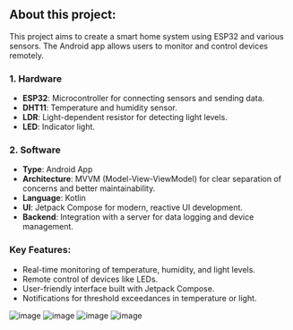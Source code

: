 ## About this project:
This project aims to create a smart home system using ESP32 and various sensors. The Android app allows users to monitor and control devices remotely.

### 1. Hardware
   - **ESP32**: Microcontroller for connecting sensors and sending data.
   - **DHT11**: Temperature and humidity sensor.
   - **LDR**: Light-dependent resistor for detecting light levels.
   - **LED**: Indicator light.

### 2. Software
   - **Type**: Android App
   - **Architecture**: MVVM (Model-View-ViewModel) for clear separation of concerns and better maintainability.
   - **Language**: Kotlin
   - **UI**: Jetpack Compose for modern, reactive UI development.
   - **Backend**: Integration with a server for data logging and device management.
   
### Key Features:
   - Real-time monitoring of temperature, humidity, and light levels.
   - Remote control of devices like LEDs.
   - User-friendly interface built with Jetpack Compose.
   - Notifications for threshold exceedances in temperature or light.
   
      
      
![image](https://github.com/user-attachments/assets/aeaf8f85-89a0-4ea3-9cbb-99f5bf426ca7)
![image](https://github.com/user-attachments/assets/afa64169-9081-4401-821f-9b0b03b0395f)
![image](https://github.com/user-attachments/assets/a71221c1-c832-4b8e-bc4e-050df37453aa)
![image](https://github.com/user-attachments/assets/94ef0050-8647-4f08-8c0e-411ba73e4046)






